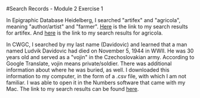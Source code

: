 #Search Records - Module 2 Exercise 1

In Epigraphic Database Heidelberg, I searched "artifex" and "agricola", meaning "author/artist" and "farmer". 
[Here](https://edh-www.adw.uni-heidelberg.de/inschrift/suche?hd_nr=&land=&fo_antik=&fo_modern_fundstelle=&literatur=&dat_jahr_a=&dat_jahr_e=&hist_periode=&atext1=artifex&bool=AND&atext2=&sort=hd_nr&anzahl=20) is the link to my search results for artifex. 
And [here](https://edh-www.adw.uni-heidelberg.de/inschrift/suche?hd_nr=&land=&fo_antik=&fo_modern_fundstelle=&literatur=&dat_jahr_a=&dat_jahr_e=&hist_periode=&atext1=agricola&bool=AND&atext2=&sort=hd_nr&anzahl=20) is the link to my search results for agricola.

In CWGC, I searched by my last name (Davidovic) and learned that a man named Ludvik Davidovic had died on November 5, 1944 in WWII. 
He was 30 years old and served as a "vojin" in the Czechoslovakian army. According to Google Translate, vojin means private/soldier.
There was additional information about where he was buried, as well. 
I downloaded this information to my computer, in the form of a .csv file, with which I am not familiar. I was able to open it in the Numbers software that came with my Mac.
The link to my search results can be found [here](https://www.cwgc.org/find/find-war-dead/results?lastName=Davidovic).
